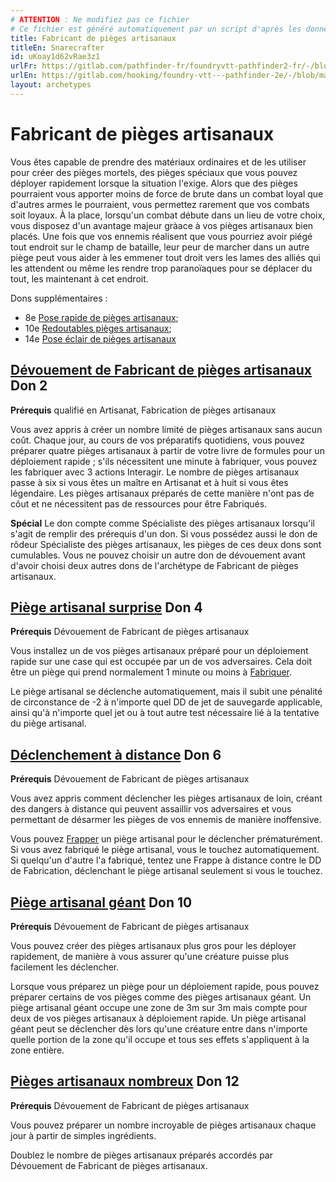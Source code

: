 ```yaml
---
# ATTENTION : Ne modifiez pas ce fichier
# Ce fichier est généré automatiquement par un script d'après les données du module Foundry VTT officiel et de sa traduction
title: Fabricant de pièges artisanaux
titleEn: Snarecrafter
id: uKoay1d62vRae3z1
urlFr: https://gitlab.com/pathfinder-fr/foundryvtt-pathfinder2-fr/-/blob/master/data/archetypes/uKoay1d62vRae3z1.htm
urlEn: https://gitlab.com/hooking/foundry-vtt---pathfinder-2e/-/blob/master/packs/data/archetypes.db/snarecrafter.json
layout: archetypes
---
```

# Fabricant de pièges artisanaux

Vous êtes capable de prendre des matériaux ordinaires et de les utiliser pour créer des pièges mortels, des pièges spéciaux que vous pouvez déployer rapidement lorsque la situation l'exige. Alors que des pièges pourraient vous apporter moins de force de brute dans un combat loyal que d'autres armes le pourraient, vous permettez rarement que vos combats soit loyaux. À la place, lorsqu'un combat débute dans un lieu de votre choix, vous disposez d'un avantage majeur gràace à vos pièges artisanaux bien placés. Une fois que vos ennemis réalisent que vous pourriez avoir piégé tout endroit sur le champ de bataille, leur peur de marcher dans un autre piège peut vous aider à les emmener tout droit vers les lames des alliés qui les attendent ou même les rendre trop paranoïaques pour se déplacer du tout, les maintenant à cet endroit.

Dons supplémentaires :

- 8e [Pose rapide de pièges artisanaux](../dons/pose-rapide-de-pièges-artisanaux.html);
- 10e [Redoutables pièges artisanaux](../dons/redoutables-pièges-artisanaux.html);
- 14e [Pose éclair de pièges artisanaux](../dons/pose-éclair-de-pièges-artisanaux.html)

## [Dévouement de Fabricant de pièges artisanaux](../dons/dévouement-de-fabricant-de-pièges-artisanaux.html) Don 2

**Prérequis** qualifié en Artisanat, Fabrication de pièges artisanaux

Vous avez appris à créer un nombre limité de pièges artisanaux sans aucun coût. Chaque jour, au cours de vos préparatifs quotidiens, vous pouvez préparer quatre pièges artisanaux à partir de votre livre de formules pour un déploiement rapide ; s'ils nécessitent une minute à <a class="entity-link" data-pack="pf2e.actionspf2e" data-id="rmwa3OyhTZ2i2AHl" draggable="true">fabriquer</a>, vous pouvez les fabriquer avec 3 actions <a class="entity-link" data-pack="pf2e.actionspf2e" data-id="pvQ5rY2zrtPI614F" draggable="true">Interagir</a>. Le nombre de pièges artisanaux passe à six si vous êtes un maître en Artisanat et à huit si vous êtes légendaire. Les pièges artisanaux préparés de cette manière n'ont pas de côut et ne nécessitent pas de ressources pour être Fabriqués.

**Spécial** Le don compte comme <a class="entity-link" data-pack="pf2e.feats-srd" data-id="0haS0qXR9xTYKoTG" draggable="true">Spécialiste des pièges artisanaux</a> lorsqu'il s'agit de remplir des prérequis d'un don. Si vous possédez aussi le don de rôdeur Spécialiste des pièges artisanaux, les pièges de ces deux dons sont cumulables. Vous ne pouvez choisir un autre don de dévouement avant d'avoir choisi deux autres dons de l'archétype de Fabricant de pièges artisanaux.

## [Piège artisanal surprise](../dons/piège-artisanal-surprise.html) Don 4

**Prérequis** Dévouement de Fabricant de pièges artisanaux

Vous installez un de vos pièges artisanaux préparé pour un déploiement rapide sur une case qui est occupée par un de vos adversaires. Cela doit être un piège qui prend normalement 1 minute ou moins à [Fabriquer](../actions/fabriquer.html).

Le piège artisanal se déclenche automatiquement, mais il subit une pénalité de circonstance de -2 à n'importe quel DD de jet de sauvegarde applicable, ainsi qu'à n'importe quel jet ou à tout autre test nécessaire lié à la tentative du piège artisanal.

## [Déclenchement à distance](../dons/déclenchement-à-distance.html) Don 6

**Prérequis** Dévouement de Fabricant de pièges artisanaux

Vous avez appris comment déclencher les pièges artisanaux de loin, créant des dangers à distance qui peuvent assaillir vos adversaires et vous permettant de désarmer les pièges de vos ennemis de manière inoffensive.

Vous pouvez [Frapper](../actions/frapper.html) un piège artisanal pour le déclencher prématurément. Si vous avez fabriqué le piège artisanal, vous le touchez automatiquement. Si quelqu'un d'autre l'a fabriqué, tentez une Frappe à distance contre le DD de Fabrication, déclenchant le piège artisanal seulement si vous le touchez.

## [Piège artisanal géant](../dons/piège-artisanal-géant.html) Don 10

**Prérequis** Dévouement de Fabricant de pièges artisanaux

Vous pouvez créer des pièges artisanaux plus gros pour les déployer rapidement, de manière à vous assurer qu'une créature puisse plus facilement les déclencher.

Lorsque vous préparez un piège pour un déploiement rapide, pous pouvez préparer certains de vos pièges comme des pièges artisanaux géant. Un piège artisanal géant occupe une zone de 3m sur 3m mais compte pour deux de vos pièges artisanaux à déploiement rapide. Un piège artisanal géant peut se déclencher dès lors qu'une créature entre dans n'importe quelle portion de la zone qu'il occupe et tous ses effets s'appliquent à la zone entière.

## [Pièges artisanaux nombreux](../dons/pièges-artisanaux-nombreux.html) Don 12

**Prérequis** Dévouement de Fabricant de pièges artisanaux

Vous pouvez préparer un nombre incroyable de pièges artisanaux chaque jour à partir de simples ingrédients.

Doublez le nombre de pièges artisanaux préparés accordés par Dévouement de Fabricant de pièges artisanaux.
